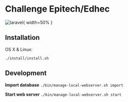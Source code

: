 # Challenge Epitech/Edhec


![laravel](https://cdn-images-1.medium.com/max/1200/1*aCCH418GrsTqzVdEONe33g.png){ width=50% }

## Installation

OS X & Linux:

`./install/install.sh`

## Development

**Import database** `./bin/manage-local-webserver.sh import`

**Start web server** `./bin/manage-local-webserver.sh start`

